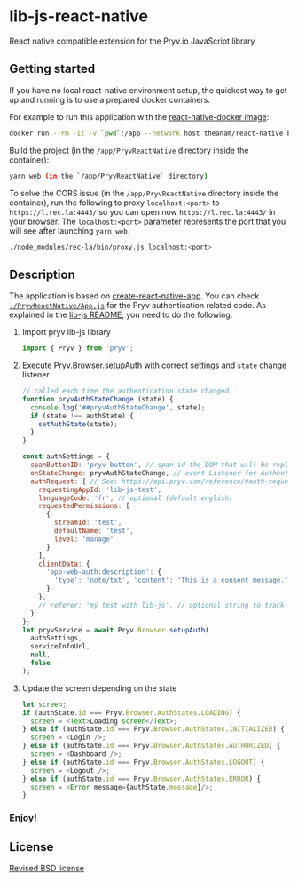 # lib-js-react-native
React native compatible extension for the Pryv.io JavaScript library

## Getting started

If you have no local react-native environment setup, the quickest way to get up and running is to use a prepared docker containers.

For example to run this application with the [react-native-docker image](https://github.com/theanam/react-native-docker):

```bash
docker run --rm -it -v `pwd`:/app --network host theanam/react-native bash
```

Build the project (in the `/app/PryvReactNative` directory inside the container):

```bash
yarn web (in the `/app/PryvReactNative` directory)
```

To solve the CORS issue (in the `/app/PryvReactNative` directory inside the container), run the following to proxy
`localhost:<port>` to `https://l.rec.la:4443/` so you can open now `https://l.rec.la:4443/` in your browser. The `localhost:<port>` parameter
represents the port that you will see after launching `yarn web`.

```bash
./node_modules/rec-la/bin/proxy.js localhost:<port>
```

## Description

The application is based on [create-react-native-app](https://github.com/expo/create-react-native-app). 
You can check [`./PryvReactNative/App.js`](/PryvReactNative/App.js) for the Pryv authentication related code. As explained in the [lib-js README](https://github.com/pryv/lib-js), you need to do the following:

1. Import pryv lib-js library

      ```javascript
      import { Pryv } from 'pryv';
      ```

2. Execute Pryv.Browser.setupAuth with correct settings and `state` change listener

      ```javascript
      // called each time the authentication state changed
      function pryvAuthStateChange (state) {
        console.log('##pryvAuthStateChange', state);
        if (state !== authState) {
          setAuthState(state);
        }
      }
      
      const authSettings = {
        spanButtonID: 'pryv-button', // span id the DOM that will be replaced by the Service specific button
        onStateChange: pryvAuthStateChange, // event Listener for Authentication steps
        authRequest: { // See: https://api.pryv.com/reference/#auth-request
          requestingAppId: 'lib-js-test',
          languageCode: 'fr', // optional (default english)
          requestedPermissions: [
            {
              streamId: 'test',
              defaultName: 'test',
              level: 'manage'
            }
          ],
          clientData: {
            'app-web-auth:description': {
              'type': 'note/txt', 'content': 'This is a consent message.'
            }
          },
          // referer: 'my test with lib-js', // optional string to track registration source
        }
      };
      let pryvService = await Pryv.Browser.setupAuth(
        authSettings,
        serviceInfoUrl,
        null,
        false
      );
      ```

3. Update the screen depending on the state

      ```javascript
      let screen;
      if (authState.id === Pryv.Browser.AuthStates.LOADING) {
        screen = <Text>Loading screen</Text>;
      } else if (authState.id === Pryv.Browser.AuthStates.INITIALIZED) {
        screen = <Login />;
      } else if (authState.id === Pryv.Browser.AuthStates.AUTHORIZED) {
        screen = <Dashboard />;
      } else if (authState.id === Pryv.Browser.AuthStates.LOGOUT) {
        screen = <Logout />;
      } else if (authState.id === Pryv.Browser.AuthStates.ERROR) {
        screen = <Error message={authState.message}/>;
      }
      ```

### Enjoy!

## License

[Revised BSD license](https://github.com/pryv/documents/blob/master/license-bsd-revised.md)
